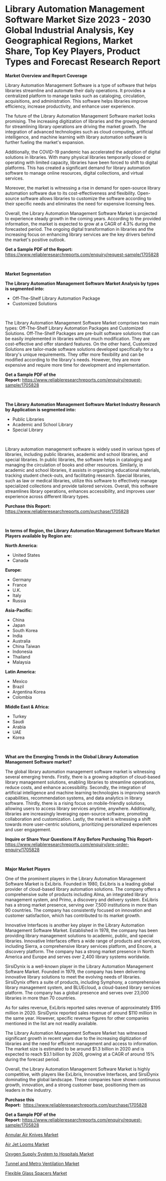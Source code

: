 <p><h1>Library Automation Management Software Market Size 2023 - 2030 Global Industrial Analysis, Key Geographical Regions, Market Share, Top Key Players, Product Types and Forecast Research Report</h1></p><p><strong>Market Overview and Report Coverage</strong></p>
<p><p>Library Automation Management Software is a type of software that helps libraries streamline and automate their daily operations. It provides a centralized platform to manage tasks such as cataloging, circulation, acquisitions, and administration. This software helps libraries improve efficiency, increase productivity, and enhance user experience.</p><p>The future of the Library Automation Management Software market looks promising. The increasing digitization of libraries and the growing demand for streamlining library operations are driving the market growth. The integration of advanced technologies such as cloud computing, artificial intelligence, and machine learning with library automation software is further fueling the market's expansion.</p><p>Additionally, the COVID-19 pandemic has accelerated the adoption of digital solutions in libraries. With many physical libraries temporarily closed or operating with limited capacity, libraries have been forced to shift to digital platforms. This has created a significant demand for library automation software to manage online resources, digital collections, and virtual services.</p><p>Moreover, the market is witnessing a rise in demand for open-source library automation software due to its cost-effectiveness and flexibility. Open-source software allows libraries to customize the software according to their specific needs and eliminates the need for expensive licensing fees.</p><p>Overall, the Library Automation Management Software Market is projected to experience steady growth in the coming years. According to the provided information, the market is expected to grow at a CAGR of 4.3% during the forecasted period. The ongoing digital transformation in libraries and the increasing focus on enhancing library services are the key drivers behind the market's positive outlook.</p></p>
<p><strong>Get a Sample PDF of the Report:</strong> <a href="https://www.reliableresearchreports.com/enquiry/request-sample/1705828">https://www.reliableresearchreports.com/enquiry/request-sample/1705828</a></p>
<p>&nbsp;</p>
<p><strong>Market Segmentation</strong></p>
<p><strong>The Library Automation Management Software Market Analysis by types is segmented into:</strong></p>
<p><ul><li>Off-The-Shelf Library Automation Package</li><li>Customized Solutions</li></ul></p>
<p>&nbsp;</p>
<p><p>The Library Automation Management Software Market comprises two main types: Off-The-Shelf Library Automation Packages and Customized Solutions. Off-The-Shelf Packages are pre-built software solutions that can be easily implemented in libraries without much modification. They are cost-effective and offer standard features. On the other hand, Customized Solutions are tailor-made software solutions developed specifically for a library's unique requirements. They offer more flexibility and can be modified according to the library's needs. However, they are more expensive and require more time for development and implementation.</p></p>
<p><strong>Get a Sample PDF of the Report:</strong>&nbsp;<a href="https://www.reliableresearchreports.com/enquiry/request-sample/1705828">https://www.reliableresearchreports.com/enquiry/request-sample/1705828</a></p>
<p>&nbsp;</p>
<p><strong>The Library Automation Management Software Market Industry Research by Application is segmented into:</strong></p>
<p><ul><li>Public Libraries</li><li>Academic and School Library</li><li>Special Library</li></ul></p>
<p>&nbsp;</p>
<p><p>Library automation management software is widely used in various types of libraries, including public libraries, academic and school libraries, and special libraries. In public libraries, the software helps in cataloging and managing the circulation of books and other resources. Similarly, in academic and school libraries, it assists in organizing educational materials, tracking student check-outs, and facilitating research. Special libraries, such as law or medical libraries, utilize this software to effectively manage specialized collections and provide tailored services. Overall, this software streamlines library operations, enhances accessibility, and improves user experience across different library types.</p></p>
<p><strong>Purchase this Report:</strong>&nbsp; <a href="https://www.reliableresearchreports.com/purchase/1705828">https://www.reliableresearchreports.com/purchase/1705828</a></p>
<p>&nbsp;</p>
<p><strong>In terms of Region, the Library Automation Management Software Market Players available by Region are:</strong></p>
<p>
    <p> <strong> North America: </strong>
        <ul>
            <li>United States</li>
            <li>Canada</li>
        </ul>
        </p> 
    <p> <strong> Europe: </strong>
        <ul>
            <li>Germany</li>
            <li>France</li>
            <li>U.K.</li>
            <li>Italy</li>
            <li>Russia</li>
        </ul>
        </p> 
    <p> <strong> Asia-Pacific: </strong>
        <ul>
            <li>China</li>
            <li>Japan</li>
            <li>South Korea</li>
            <li>India</li>
            <li>Australia</li>
            <li>China Taiwan</li>
            <li>Indonesia</li>
            <li>Thailand</li>
            <li>Malaysia</li>
        </ul>
        </p> 
    <p> <strong> Latin America: </strong>
        <ul>
            <li>Mexico</li>
            <li>Brazil</li>
            <li>Argentina Korea</li>
            <li>Colombia</li>
        </ul>
        </p> 
    <p> <strong> Middle East & Africa: </strong>
        <ul>
            <li>Turkey</li>
            <li>Saudi</li>
            <li>Arabia</li>
            <li>UAE</li>
            <li>Korea</li>
        </ul>
    </p>
    </p>
<p>&nbsp;</p>
<p><strong>What are the Emerging Trends in the Global Library Automation Management Software market?</strong></p>
<p><p>The global library automation management software market is witnessing several emerging trends. Firstly, there is a growing adoption of cloud-based library management solutions, enabling libraries to streamline operations, reduce costs, and enhance accessibility. Secondly, the integration of artificial intelligence and machine learning technologies is improving search capabilities, recommendation systems, and data analytics in library software. Thirdly, there is a rising focus on mobile-friendly solutions, allowing users to access library services anytime, anywhere. Additionally, libraries are increasingly leveraging open-source software, promoting collaboration and customization. Lastly, the market is witnessing a shift towards more user-centric solutions, prioritizing personalized experiences and user engagement.</p></p>
<p><strong>Inquire or Share Your Questions If Any Before Purchasing This Report</strong>- <a href="https://www.reliableresearchreports.com/enquiry/pre-order-enquiry/1705828">https://www.reliableresearchreports.com/enquiry/pre-order-enquiry/1705828</a></p>
<p>&nbsp;</p>
<p><strong>Major Market Players</strong></p>
<p><p>One of the prominent players in the Library Automation Management Software Market is ExLibris. Founded in 1980, ExLibris is a leading global provider of cloud-based library automation solutions. The company offers a comprehensive suite of products including Alma, an integrated library management system, and Primo, a discovery and delivery system. ExLibris has a strong market presence, serving over 7,500 institutions in more than 90 countries. The company has consistently focused on innovation and customer satisfaction, which has contributed to its market growth.</p><p>Innovative Interfaces is another key player in the Library Automation Management Software Market. Established in 1978, the company has been providing library management solutions to academic, public, and special libraries. Innovative Interfaces offers a wide range of products and services, including Sierra, a comprehensive library services platform, and Encore, a discovery platform. The company has a strong market presence in North America and Europe and serves over 2,400 library systems worldwide.</p><p>SirsiDynix is a well-known player in the Library Automation Management Software Market. Founded in 1979, the company has been delivering innovative library solutions to meet the evolving needs of libraries. SirsiDynix offers a suite of products, including Symphony, a comprehensive library management system, and BLUEcloud, a cloud-based library services platform. The company has a global presence and serves over 23,000 libraries in more than 70 countries.</p><p>As for sales revenue, ExLibris reported sales revenue of approximately $195 million in 2020. SirsiDynix reported sales revenue of around $110 million in the same year. However, specific revenue figures for other companies mentioned in the list are not readily available.</p><p>The Library Automation Management Software Market has witnessed significant growth in recent years due to the increasing digitization of libraries and the need for efficient management and access to information. The market size is estimated to be around $1.3 billion in 2020 and is expected to reach $3.1 billion by 2026, growing at a CAGR of around 15% during the forecast period.</p><p>Overall, the Library Automation Management Software Market is highly competitive, with players like ExLibris, Innovative Interfaces, and SirsiDynix dominating the global landscape. These companies have shown continuous growth, innovation, and a strong customer base, positioning them as leaders in the industry.</p></p>
<p><strong>Purchase this Report:</strong>&nbsp;&nbsp;<a href="https://www.reliableresearchreports.com/purchase/1705828">https://www.reliableresearchreports.com/purchase/1705828</a></p>
<p></p>
<p><strong>Get a Sample PDF of the Report:</strong>&nbsp;<a href="https://www.reliableresearchreports.com/enquiry/request-sample/1705828">https://www.reliableresearchreports.com/enquiry/request-sample/1705828</a></p>
<p><p><a href="https://github.com/kholmovskayalyudmila/Market-Research-Report-List-1/blob/main/annular-air-knives-market.md">Annular Air Knives Market</a></p><p><a href="https://github.com/sofyaavrova/Market-Research-Report-List-1/blob/main/air-jet-looms-market.md">Air Jet Looms Market</a></p><p><a href="https://www.linkedin.com/pulse/oxygen-supply-system-hospitals-market-size-growth-forecast-bz7ze/">Oxygen Supply System to Hospitals Market</a></p><p><a href="https://medium.com/@eliasmann73/tunnel-and-metro-ventilation-market-competitive-analysis-market-trends-and-forecast-to-2030-eb7d9243aca6">Tunnel and Metro Ventilation Market</a></p><p><a href="https://medium.com/@omamuller06/flexible-glass-spacers-nbsp-market-focuses-on-market-share-size-and-projected-forecast-till-2030-c5313bb118d4">Flexible Glass Spacers Market</a></p></p>